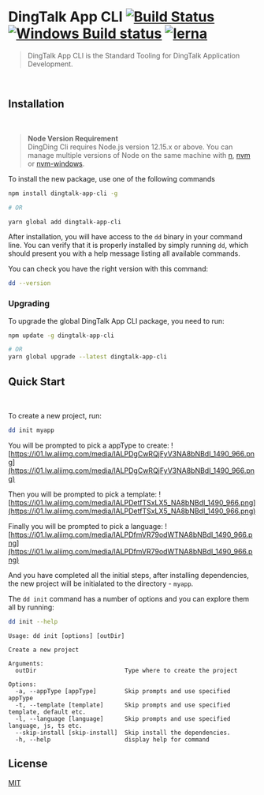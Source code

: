 # DingTalk App CLI [![Build Status](https://circleci.com/gh/circleci/circleci-docs/tree/teesloane-patch-5.svg?style=shield)](https://circleci.com/gh/open-dingtalk/dingtalk-app-cli/tree/develop)  [![Windows Build status](https://ci.appveyor.com/api/projects/status/rkpafdpdwie9lqx0/branch/dev?svg=true)](https://ci.appveyor.com/project/open-dingtalk/dingtalk-app-cli/branch/develop) [![lerna](https://img.shields.io/badge/maintained%20with-lerna-cc00ff.svg)](https://lerna.js.org/)


> DingTalk App CLI is the Standard Tooling for DingTalk Application Development.

<br/>

## Installation
<br/>

> **Node Version Requirement**  
DingDing Cli requires Node.js version 12.15.x or above. You can manage multiple versions of Node on the same machine with [n](https://github.com/tj/n), [nvm](https://github.com/creationix/nvm) or [nvm-windows](https://github.com/coreybutler/nvm-windows).

To install the new package, use one of the following commands

```bash
npm install dingtalk-app-cli -g

# OR

yarn global add dingtalk-app-cli
```

After installation, you will have access to the `dd` binary in your command line. You can verify that it is properly installed by simply running `dd`, which should present you with a help message listing all available commands.

You can check you have the right version with this command:
```bash
dd --version
```

### Upgrading
To upgrade the global DingTalk App CLI package, you need to run:
```bash
npm update -g dingtalk-app-cli

# OR
yarn global upgrade --latest dingtalk-app-cli
```
## Quick Start
<br/>

To create a new project, run:
```bash
dd init myapp
```

You will be prompted to pick a appType to create:
![https://i01.lw.aliimg.com/media/lALPDgCwRQjFyV3NA8bNBdI_1490_966.png](https://i01.lw.aliimg.com/media/lALPDgCwRQjFyV3NA8bNBdI_1490_966.png)


Then you will be prompted to pick a template:
![https://i01.lw.aliimg.com/media/lALPDetfTSxLX5_NA8bNBdI_1490_966.png](https://i01.lw.aliimg.com/media/lALPDetfTSxLX5_NA8bNBdI_1490_966.png)

Finally you will be prompted to pick a language:
![https://i01.lw.aliimg.com/media/lALPDfmVR79odWTNA8bNBdI_1490_966.png](https://i01.lw.aliimg.com/media/lALPDfmVR79odWTNA8bNBdI_1490_966.png)

And you have completed all the initial steps, after installing dependencies, 
the new project will be initialated to the directory - `myapp`.

The `dd init` command has a number of options and you can explore them all by running:
```bash
dd init --help
```
```
Usage: dd init [options] [outDir]

Create a new project

Arguments:
  outDir                         Type where to create the project

Options:
  -a, --appType [appType]        Skip prompts and use specified appType
  -t, --template [template]      Skip prompts and use specified template, default etc.
  -l, --language [language]      Skip prompts and use specified language, js, ts etc.
  --skip-install [skip-install]  Skip install the dependencies.
  -h, --help                     display help for command
```
## License

[MIT](https://github.com/open-dingtalk/dingtalk-app-cli/blob/develop/LICENSE)
